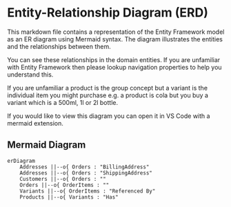 # Entity-Relationship Diagram (ERD)

This markdown file contains a representation of the Entity Framework model as an ER diagram using Mermaid syntax. The diagram illustrates the entities and the relationships between them.

You can see these relationships in the domain entities.  If you are unfamiliar with Entity Framework then please lookup navigation properties to help you understand this.

If you are unfamiliar a product is the group concept but a variant is the individual item you might purchase e.g. a product is cola but you buy a variant which is a 500ml, 1l or 2l bottle.

If you would like to view this diagram you can open it in VS Code with a mermaid extension.

## Mermaid Diagram

```mermaid
erDiagram
    Addresses ||--o{ Orders : "BillingAddress"
    Addresses ||--o{ Orders : "ShippingAddress"
    Customers ||--o{ Orders : ""
    Orders ||--o{ OrderItems : ""
    Variants ||--o{ OrderItems : "Referenced By"
    Products ||--o{ Variants : "Has"
```
